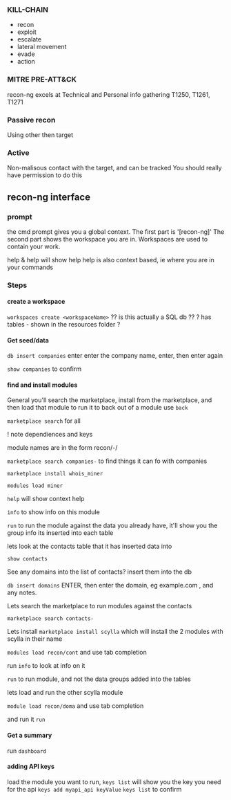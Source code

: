 

### KILL-CHAIN
- recon
- exploit
- escalate
- lateral movement
- evade
- action

### MITRE PRE-ATT&CK
recon-ng excels at Technical and Personal info gathering
T1250, T1261, T1271

### Passive recon 
Using other then target

### Active
Non-malisous contact with the target, and can be tracked
You should really have permission to do this

## recon-ng interface

### prompt
the cmd prompt gives you a global context.
The first part is '[recon-ng]'
The second part shows the workspace you are in.
Workspaces are used to contain your work.

help   & help <cmdName>  will show help
help is also context based, ie where you are in your commands


### Steps

#### create a workspace
 `workspaces create <workspaceName>`
 ?? is this actually a SQL db ??
 ? has tables - shown in the resources folder ?

 #### Get seed/data

 `db insert companies` enter
 enter the company name, enter, then enter again

 `show companies`  to confirm

 #### find and install modules

 General you'll search the marketplace, install from the marketplace, and then load that module to run it 
 to back out of a module use `back`


 `marketplace search`  for all   

  ! note dependiences and keys

  module names are in the form   recon/<inputtable>-<outputTable>/<modulename>

  `marketplace search companies-` to find things it can fo with companies

  `marketplace install whois_miner`

  `modules load miner`

  `help` will show context help

  `info`  to show info on this module

  `run`  to run the module against the data you already have, it'll show you the group info its inserted into each table


lets look at the contacts table that it has inserted data into

`show contacts`

See any domains into the list of contacts? insert them into the db

`db insert domains`  ENTER, then   enter the domain, eg example.com , and any notes.

Lets search the marketplace to run modules against the contacts

`marketplace search contacts-`

Lets install `marketplace install scylla`   which will install the 2 modules with scylla in their name

`modules load recon/cont` and use tab completion

run `info` to look at info on it

`run` to run module, and not the data groups added into the tables

lets load and run the other scylla module

`module load recon/doma` and use tab completion

and run it `run`

#### Get a summary

run `dashboard`

#### adding API keys

load the module you want to run,
`keys list` will show you the key you need for the api
`keys add myapi_api keyValue`
`keys list`  to confirm
 



















